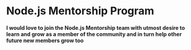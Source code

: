 # Node.js Mentorship Program
#### I would love to join the Node.js Mentorship team with utmost desire to learn and grow as a member of the community and in turn help other future new members grow too
